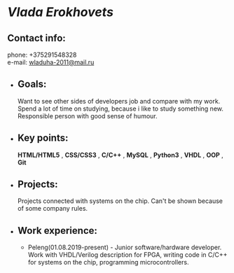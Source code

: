 # *Vlada Erokhovets* #
## Contact info:
phone: +375291548328  
e-mail: <wladuha-2011@mail.ru>

* ## Goals:
    Want to see other sides of developers job and compare with my work. Spend a lot of time on studying, because i like to study something new. Responsible person with good sense of humour. 

* ## Key points:  
    **HTML/HTML5** , **CSS/CSS3** , **C/C++** , **MySQL** , **Python3**  , **VHDL** ,
    **OOP** , **Git**

* ## Projects:  
    Projects connected with systems on the chip. Can't be shown because of some company rules.

* ## Work experience:  
    * Peleng(01.08.2019-present) - Junior software/hardware developer.  
    Work with VHDL/Verilog description for FPGA, writing code in C/C++ for systems on the chip, programming microcontrollers.

